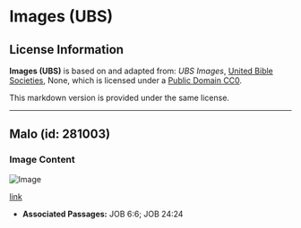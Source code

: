 # Images (UBS)

## License Information

**Images (UBS)** is based on and adapted from: _UBS Images_, [United Bible Societies](https://unitedbiblesocieties.org/), None, which is licensed under a [Public Domain CC0](https://creativecommons.org/public-domain/cc0/).

This markdown version is provided under the same license.



--------------------------------

## Malo (id: 281003)

### Image Content

![Image](https://cdn.aquifer.bible/aquifer-content/resources/Media/WEB-0613_mallow.jpg)

[link](https://cdn.aquifer.bible/aquifer-content/resources/Media/WEB-0613_mallow.jpg)

* **Associated Passages:** JOB 6:6; JOB 24:24

